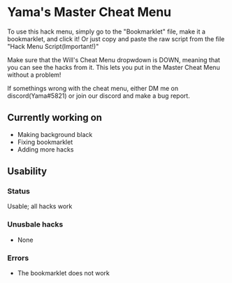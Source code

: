 # Yama's Master Cheat Menu
To use this hack menu, simply go to the "Bookmarklet" file, make it a bookmarklet, and click it! Or just copy and paste the raw script from the file "Hack Menu Script(Important!)"

Make sure that the Will's Cheat Menu dropwdown is DOWN, meaning that you can see the hacks from it. This lets you put in the Master Cheat Menu without a problem!

If somethings wrong with the cheat menu, either DM me on discord(Yama#5821) or join our discord and make a bug report.

## Currently working on
- Making background black
- Fixing bookmarklet
- Adding more hacks

## Usability

### Status
Usable; all hacks work

### Unusbale hacks
- None

### Errors
- The bookmarklet does not work
